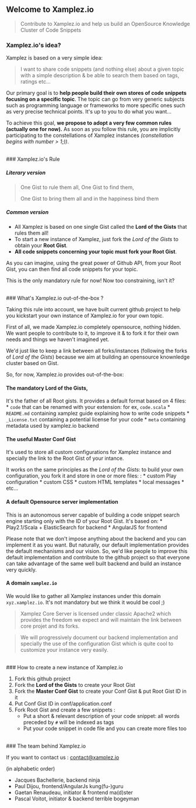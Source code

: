 ## Welcome to Xamplez.io

> Contribute to Xamplez.io and help us build an OpenSource Knowledge Cluster of Code Snippets

### Xamplez.io's idea?

Xamplez is based on a very simple idea: 
> I want to share code snippets (and nothing else) about a given topic with a simple description 
> & be able to search them based on tags, ratings etc...

Our primary goal is to **help people build their own stores of code snippets focusing on a specific topic**. 
The topic can go from very generic subjects such as programming language or frameworks to more specific ones such as 
very precise technical points. It's up to you to do what you want...

To achieve this goal, **we propose to adopt a very few common rules (actually one for now).** 
As soon as you follow this rule, you are implicitly participating to the constellations of Xamplez 
instances _(constellation begins with number > 1;))_. 

<br/>
### Xamplez.io's Rule

##### Literary version
> One Gist to rule them all, One Gist to find them,
>
> One Gist to bring them all and in the happiness bind them

##### Common version
 * All Xamplez is based on one single Gist called the **Lord of the Gists** that rules them all!
 * To start a new instance of Xamplez, just fork the _Lord of the Gists_ to obtain your **Root Gist**.
 * **All code snippets concerning your topic must fork your Root Gist**.

As you can imagine, using the great power of Github API, from your Root Gist, you can then find all code snippets 
for your topic.

This is the only mandatory rule for now! Now too constraining, isn't it?

<br/>
### What's Xamplez.io out-of-the-box ?

Taking this rule into account, we have built current github project to help you kickstart your own instance of
Xamplez.io for your own topic. 

First of all, we made Xamplez.io completely opensource, nothing hidden. We want people to contribute to it, 
to improve it & to fork it for their own needs and things we haven't imagined yet. 

We'd just like to keep a link between all forks/instances (following the forks of _Lord of the Gists_) because
we aim at building an opensource knownledge cluster based on Gist.

So, for now, Xamplez.io provides out-of-the-box:

#### The mandatory **Lord of the Gists**, 

It's the father of all Root gists. It provides a default format based on 4 files:
    * `code` that can be renamed with your extension: for ex, `code.scala`
    * `README.md` containing xamplez guide explaining how to write code snippets
    * `_License.txt` containing a potential license for your code
    * `meta` containing metadata used by xamplez.io backend
 
#### The useful **Master Conf Gist** 

It's used to store all custom configurations for Xamplez instance and specially the link to the Root Gist of your intance. 

It works on the same principles as the _Lord of the Gists_: to build your own configuration, you fork it and store in one or more files: : 
     * custom Play configuration
     * custom CSS
     * custom HTML templates
     * local messages
     * etc...
 
#### A **default Opensource server implementation** 

This is an autonomous server capable of building a code snippet search engine starting only with the ID of your Root Gist. 
It's based on:
    * Play2.1/Scala + ElasticSearch for backend
    * AngularJS for frontend

Please note that we don't impose anything about the backend and you can implement it as you want. But naturally, 
our default implementation provides the default mechanisms and our vision. So, we'd like people to
improve this default implementation and contribute to the github project so that everyone can take advantage of 
the same well built backend and build an instance very quickly.

#### A domain `xamplez.io`

We would like to gather all Xamplez instances under this domain `xyz.xamplez.io`. It's not mandatory but we think it would be cool ;)
 
> Xamplez Core Server is licensed under classic Apache2 which provides the freedom we expect and will maintain the link between core projet and its forks.

> We will progressively document our backend implementation and specially the use of the configuration Gist which
is quite cool to customize your instance very easily.

<br/>
### How to create a new instance of Xamplez.io

 1. Fork this github project
 2. Fork the **Lord of the Gists** to create your Root Gist
 3. Fork the **Master Conf Gist** to create your Conf Gist & put Root Gist ID in it
 4. Put Conf Gist ID in conf/application.conf
 5. Fork Root Gist and create a few snippets :
     * Put a short & relevant description of your code snippet: all words preceded by `#` will be indexed as tags
     * Put your code snippet in code file and you can create more files too
    
<br/>
### The team behind Xamplez.io

If you want to contact us : contact@xamplez.io

(in alphabetic order)
* Jacques Bachellerie, backend ninja
* Paul Dijou, frontend/AngularJs kung(fu-)guru 
* Gaetan Renaudeau, initiator & frontend ma(d)ster
* Pascal Voitot, initiator & backend terrible bogeyman



